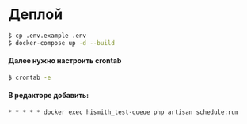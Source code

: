 # Деплой

```bash
$ cp .env.example .env
$ docker-compose up -d --build
```
#### Далее нужно настроить crontab
```bash
$ crontab -e
```
#### В редакторе добавить:
```cron
* * * * * docker exec hismith_test-queue php artisan schedule:run 
```
